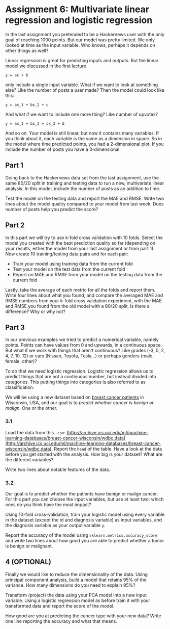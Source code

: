 # Assignment 6: Multivariate linear regression and logistic regression
In the last assignment you pretended to be a Hackernews user with the only
goal of reaching 1000 points. But our model was pretty limited. We only looked
at time as the input variable. Who knows, perhaps it depends on other things
as well?

Linear regression is great for predicting inputs and outputs. But the linear
model we discussed in the first lecture

    y = ax + b

only include a single input variable. What if we want to look at something else?
Like the number of posts a user made? Then the model could look like this:

    y = ax_1 + bx_2 + c

And what if we want to include one more thing? Like number of upvotes?

    y = ax_1 + bx_2 + cx_3 + d

And so on. Your model is still linear, but now it contains many variables. If
you think about it, each variable is the same as a dimension in space. So in
the model where time predicted points, you had a 2-dimensional plot. If you
include the number of posts you have a 3-dimensional.

## Part 1
Going back to the Hackernews data set from the last assignment, use the same
80/20 split in training and testing data to run a new, multivariate linear
analysis. In this model, include the number of posts as an addition to time.

Test the model on the testing data and report the MAE and RMSE. Write two
lines about the model quality compared to your model from last week.
Does number of posts help you predict the score?

## Part 2
In this part we will try to use k-fold cross validation with 10 folds. Select
the model you created with the best prediction quality so far (depending on your
results, either the model from your last assignment or from part 1).
Now create 10 training/testing data pairs and for each pair:

* Train your model using training data from the current fold
* Test your model on the test data from the current fold
* Report on MAE and RMSE from your model on the testing data from the current fold

Lastly, take the average of each metric for all the folds and report them.
Write four lines about what you found, and compare the averaged MAE and RMSE
numbers from your k-fold cross validation experiment, with the MAE and RMSE
you found from the old model with a 80/20 split. Is there a difference? Why or
why not?

## Part 3
In our previous examples we tried to predict a numerical variable, namely
points. Points can have values from 0 and upwards, in a continuous space.
But what if we work with things that aren't continuous? Like grades
(-3, 0, 2, 4, 7, 10, 12) or cars
(Nissan, Toyota, Tesla...) or perhaps genders (male, female, other)?

To do that we need logistic regression. Logistic regression allows us to predict
things that are not a continuous number, but instead divided into categories.
This putting things into categories is also referred to as classification.

We will be using a new dataset based on
[breast cancer patients](http://archive.ics.uci.edu/ml/datasets/Breast+Cancer+Wisconsin+%28Diagnostic%29) in Wisconsin,
USA, and our goal is to _predict whether cancer is benign or malign_. One or
the other.

### 3.1
Load the data from this ``.csv``:
[http://archive.ics.uci.edu/ml/machine-learning-databases/breast-cancer-wisconsin/wdbc.data](http://archive.ics.uci.edu/ml/machine-learning-databases/breast-cancer-wisconsin/wdbc.data).
Report the ``head`` of the table. Have a
look at the data before you get started with the analysis.
How big is your dataset? What are the different variables?

Write two lines about notable features of the data.

### 3.2
Our goal is to predict whether the patients have benign or malign cancer.
For this part you can choose the input variables, but use at least two:
which ones do you think have the most impact?

Using 10-fold cross-validation, train your logistic model using every variable
in the dataset (except the id and diagnosis variable) as input variables, and
the diagnosis variable as your output variable ``y``.

Report the accuracy of the model using ``sklearn.metrics.accuracy_score`` and
write two lines about how good you are able to predict whether a tumor is
benign or malignant.

## 4 (OPTIONAL)
Finally we would like to reduce the dimensionality of the data. Using
principal component analysis, build a model that retains 95% of the variance.
How many dimensions do you need to explain 95%?

Transform (project) the data using your PCA model into a new input variable.
Using a logistic regression model as before train it with your transformed data
and report the score of the model.

How good are you at predicting the cancer type with your new data?
Write one line reporting the accuracy and what that means.
